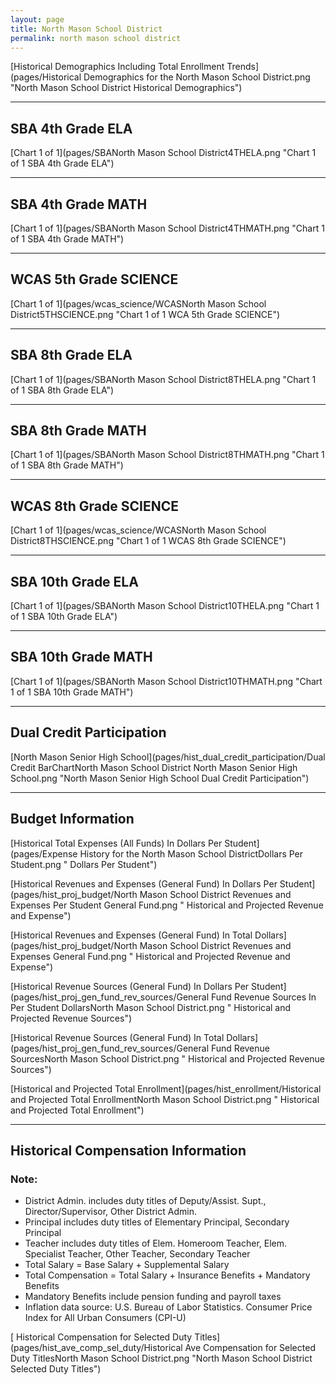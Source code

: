 ```yaml
---
layout: page
title: North Mason School District
permalink: north mason school district
---
```



[Historical Demographics Including Total Enrollment Trends](pages/Historical Demographics for the North Mason School District.png "North Mason School District Historical Demographics")

___

## SBA 4th Grade ELA

[Chart 1 of 1](pages/SBANorth Mason School District4THELA.png "Chart 1 of 1 SBA 4th Grade ELA")


___

## SBA 4th Grade MATH

[Chart 1 of 1](pages/SBANorth Mason School District4THMATH.png "Chart 1 of 1 SBA 4th Grade MATH")


___

## WCAS 5th Grade SCIENCE

[Chart 1 of 1](pages/wcas_science/WCASNorth Mason School District5THSCIENCE.png "Chart 1 of 1 WCA 5th Grade SCIENCE")


___

## SBA 8th Grade ELA

[Chart 1 of 1](pages/SBANorth Mason School District8THELA.png "Chart 1 of 1 SBA 8th Grade ELA")


___

## SBA 8th Grade MATH

[Chart 1 of 1](pages/SBANorth Mason School District8THMATH.png "Chart 1 of 1 SBA 8th Grade MATH")


___

## WCAS 8th Grade SCIENCE

[Chart 1 of 1](pages/wcas_science/WCASNorth Mason School District8THSCIENCE.png "Chart 1 of 1 WCAS 8th Grade SCIENCE")


___

## SBA 10th Grade ELA

[Chart 1 of 1](pages/SBANorth Mason School District10THELA.png "Chart 1 of 1 SBA 10th Grade ELA")


___

## SBA 10th Grade MATH

[Chart 1 of 1](pages/SBANorth Mason School District10THMATH.png "Chart 1 of 1 SBA 10th Grade MATH")


___

## Dual Credit Participation

[North Mason Senior High School](pages/hist_dual_credit_participation/Dual Credit BarChartNorth Mason School District North Mason Senior High School.png "North Mason Senior High School Dual Credit Participation")


___

## Budget Information

[Historical Total Expenses (All Funds) In Dollars Per Student](pages/Expense History for the North Mason School DistrictDollars Per Student.png " Dollars Per Student")

[Historical Revenues and Expenses (General Fund) In Dollars Per Student](pages/hist_proj_budget/North Mason School District Revenues and Expenses Per Student General Fund.png " Historical and Projected Revenue and Expense")

[Historical Revenues and Expenses (General Fund) In Total Dollars](pages/hist_proj_budget/North Mason School District Revenues and Expenses General Fund.png " Historical and Projected Revenue and Expense")

[Historical Revenue Sources (General Fund) In Dollars Per Student](pages/hist_proj_gen_fund_rev_sources/General Fund Revenue Sources In Per Student DollarsNorth Mason School District.png " Historical and Projected Revenue Sources")

[Historical Revenue Sources (General Fund) In Total Dollars](pages/hist_proj_gen_fund_rev_sources/General Fund Revenue SourcesNorth Mason School District.png " Historical and Projected Revenue Sources")

[Historical and Projected Total Enrollment](pages/hist_enrollment/Historical and Projected Total EnrollmentNorth Mason School District.png " Historical and Projected Total Enrollment")


___

## Historical Compensation Information
### Note:
- District Admin. includes duty titles of Deputy/Assist. Supt., Director/Supervisor, Other District Admin.
- Principal includes duty titles of Elementary Principal, Secondary Principal
- Teacher includes duty titles of Elem. Homeroom Teacher, Elem. Specialist Teacher, Other Teacher, Secondary Teacher
- Total Salary = Base Salary + Supplemental Salary
- Total Compensation = Total Salary + Insurance Benefits + Mandatory Benefits
- Mandatory Benefits include pension funding and payroll taxes
- Inflation data source: U.S. Bureau of Labor Statistics. Consumer Price Index for All Urban Consumers (CPI-U)

[ Historical Compensation for Selected Duty Titles](pages/hist_ave_comp_sel_duty/Historical Ave Compensation for Selected Duty TitlesNorth Mason School District.png "North Mason School District Selected Duty Titles")

